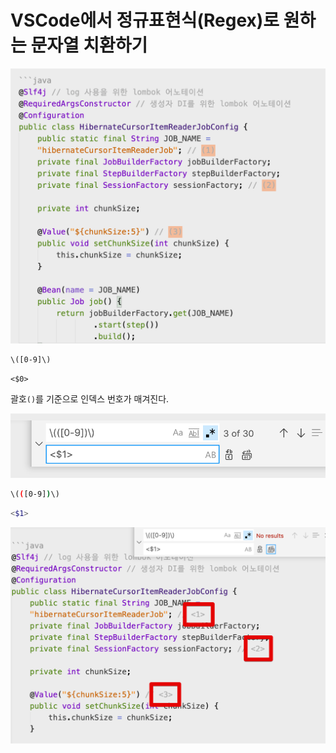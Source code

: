 # VSCode에서 정규표현식(Regex)로 원하는 문자열 치환하기


![base](./images/base.png)


```bash
\([0-9]\)
```

```
<$0>
```

괄호`()`를 기준으로 인덱스 번호가 매겨진다.

![pattern](./images/pattern.png)


```bash
\(([0-9])\)
```

```bash
<$1>
```

![success](./images/success.png)